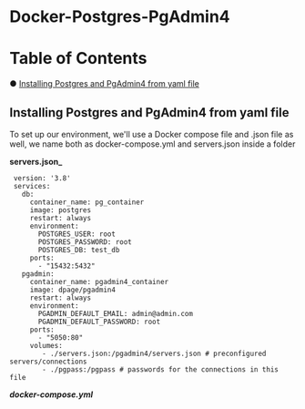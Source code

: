 # Docker-Postgres-PgAdmin4

# Table of Contents

● [Installing Postgres and PgAdmin4 from yaml file](#installingpostgres)<br/>
<!-- 
● [Installing Docker Ubuntu on Windows](#installingubuntu)<br/>
&emsp;◌ [Pull a Base Image](#pullubuntuimage)<br/>
&emsp;◌ [Create a New Linux Container](#creatinganewlinux)<br/>

## Installing Docker Ubuntu on Windows <a name="installingubuntu"></a>

### Pull a Base Image <a name="pullubuntuimage"></a>

Before creating a Linux container, you need to pull a base image from Docker’s repository. Open a PowerShell or command prompt and use the following command to pull the latest Ubuntu base image from the repository:

**_docker pull ubuntu_**

<img src="https://user-images.githubusercontent.com/69978184/146469360-95744a7c-6795-4005-a1cd-f27981eacbd2.png" width="600" height="400"/>

If you wanna remove the image just check the Image ID with docker images, and then remove it by executing the command "docker rmi <your-image-id>"</a>

**_docker rmi <your-image-id>_**

<img src="https://user-images.githubusercontent.com/69978184/146469898-142e11eb-a0b9-4cd3-810f-9aa4741cf4fa.png" width="600" height="400"/>

<img src="https://user-images.githubusercontent.com/69978184/146470340-02a0dabc-2cdf-434f-b959-57e44d60f9ab.png" width="600" height="400"/>

Using the above command will pull the latest available version of Ubuntu from the repository. If you want to pull a specific version of Ubuntu, use a tag as shown here:

**_docker pull ubuntu:18.04_**
 
<img src="https://user-images.githubusercontent.com/69978184/146472583-763510dd-3a9a-42ce-96a7-b59db6455a90.png" width="600" height="400"/>

If you want to search the repository for Ubuntu images, use search as shown below:

**_docker search ubuntu_**

To list the available images on the local computer, including information about image size, image ID, and tags:

**_docker images_**

### Create a New Linux Container <a name="creatinganewlinux"></a>

To create a new Linux container, we need the ID of the base image and the docker run command. In the command below, I’ve used the image ID for the latest version of Ubuntu in my local repository, and the bash terminal will launch once the container has started:
 
docker run -i -t cd6d8154f1e1 /bin/bash

<img src="https://user-images.githubusercontent.com/69978184/146474096-8962ea54-4629-42c8-aa0c-97edefcac4d0.png" width="600" height="400"/>

The -i and -t parameters allow the bash process to start in the container, attaches the console to the process’s standard input, output, and standard error, and allocates a pseudo-tty text-only console. Once the container has been created, you’ll be presented with a bash prompt. Type hostname and press ENTER to see the container’s Linux hostname. You can stop the container at any time by typing exit and pressing ENTER. Exiting a container stops it from running.
-->

## Installing Postgres and PgAdmin4 from yaml file <a name="installingpostgres"></a>

To set up our environment, we'll use a Docker compose file and .json file as well, we name both as docker-compose.yml and servers.json inside a folder

**servers.json_**

     version: '3.8'
     services:
       db:
         container_name: pg_container
         image: postgres
         restart: always
         environment:
           POSTGRES_USER: root
           POSTGRES_PASSWORD: root
           POSTGRES_DB: test_db
         ports:
           - "15432:5432"
       pgadmin:
         container_name: pgadmin4_container
         image: dpage/pgadmin4
         restart: always
         environment:
           PGADMIN_DEFAULT_EMAIL: admin@admin.com
           PGADMIN_DEFAULT_PASSWORD: root
         ports:
           - "5050:80"
         volumes:
            - ./servers.json:/pgadmin4/servers.json # preconfigured servers/connections
            - ./pgpass:/pgpass # passwords for the connections in this file


**_docker-compose.yml_**

<!-- https://petri.com/docker-for-windows-create-a-linux-container-on-windows-10
https://stackoverflow.com/questions/69293137/how-do-i-connect-to-host-docker-internal-postgres-instance
-->
